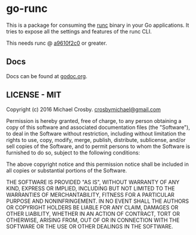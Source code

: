 # go-runc

This is a package for consuming the [runc](https://github.com/opencontainers/runc) binary in your Go applications.
It tries to expose all the settings and features of the runc CLI.

This needs runc @ [a9610f2c0](https://github.com/opencontainers/runc/commit/a9610f2c0237d2636d05a031ec8659a70e75ffeb)
or greater.

## Docs

Docs can be found at [godoc.org](https://godoc.org/github.com/crosbymichael/go-runc).


## LICENSE - MIT

Copyright (c) 2016 Michael Crosby. crosbymichael@gmail.com

Permission is hereby granted, free of charge, to any person
obtaining a copy of this software and associated documentation
files (the "Software"), to deal in the Software without
restriction, including without limitation the rights to use, copy,
modify, merge, publish, distribute, sublicense, and/or sell copies
of the Software, and to permit persons to whom the Software is
furnished to do so, subject to the following conditions:

The above copyright notice and this permission notice shall be
included in all copies or substantial portions of the Software.

THE SOFTWARE IS PROVIDED "AS IS", WITHOUT WARRANTY OF ANY KIND,
EXPRESS OR IMPLIED,
INCLUDING BUT NOT LIMITED TO THE WARRANTIES OF MERCHANTABILITY,
FITNESS FOR A PARTICULAR PURPOSE AND NONINFRINGEMENT.
IN NO EVENT SHALL THE AUTHORS OR COPYRIGHT
HOLDERS BE LIABLE FOR ANY CLAIM,
DAMAGES OR OTHER LIABILITY,
WHETHER IN AN ACTION OF CONTRACT,
TORT OR OTHERWISE,
ARISING FROM, OUT OF OR IN CONNECTION WITH
THE SOFTWARE OR THE USE OR OTHER DEALINGS IN THE SOFTWARE.
